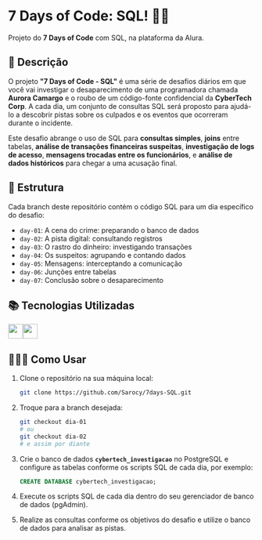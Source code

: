# 7 Days of Code: SQL! 🕵️‍♂️

Projeto do **7 Days of Code** com SQL, na plataforma da Alura.

## 📜 Descrição

O projeto **"7 Days of Code - SQL"** é uma série de desafios diários em que você vai investigar o desaparecimento de uma programadora chamada **Aurora Camargo** e o roubo de um código-fonte confidencial da **CyberTech Corp**. A cada dia, um conjunto de consultas SQL será proposto para ajudá-lo a descobrir pistas sobre os culpados e os eventos que ocorreram durante o incidente.

Este desafio abrange o uso de SQL para **consultas simples**, **joins** entre tabelas, **análise de transações financeiras suspeitas**, **investigação de logs de acesso**, **mensagens trocadas entre os funcionários**, e **análise de dados históricos** para chegar a uma acusação final.

## 📆 Estrutura

Cada branch deste repositório contém o código SQL para um dia específico do desafio:

- `day-01`: A cena do crime: preparando o banco de dados
- `day-02`: A pista digital: consultando registros
- `day-03`: O rastro do dinheiro: investigando transações
- `day-04`:  Os suspeitos: agrupando e contando dados
- `day-05`: Mensagens: interceptando a comunicação
- `day-06`: Junções entre tabelas
- `day-07`: Conclusão sobre o desaparecimento

## 📚 Tecnologias Utilizadas

<img height="30" src="https://img.shields.io/badge/SQL-009595?style=for-the-badge&logo=sql&logoColor=white"><img height="30" src="https://img.shields.io/badge/PostgreSQL-336791?style=for-the-badge&logo=postgresql&logoColor=white">


## 🤷🏿‍♀️ Como Usar

1. Clone o repositório na sua máquina local:
    ```sh
    git clone https://github.com/Sarocy/7days-SQL.git
    ```

2. Troque para a branch desejada:
    ```sh
    git checkout dia-01
    # ou
    git checkout dia-02
    # e assim por diante
    ```

3. Crie o banco de dados **`cybertech_investigacao`** no PostgreSQL e configure as tabelas conforme os scripts SQL de cada dia, por exemplo:
   ```sql
   CREATE DATABASE cybertech_investigacao;

4. Execute os scripts SQL de cada dia dentro do seu gerenciador de banco de dados (pgAdmin).

5. Realize as consultas conforme os objetivos do desafio e utilize o banco de dados para analisar as pistas.
